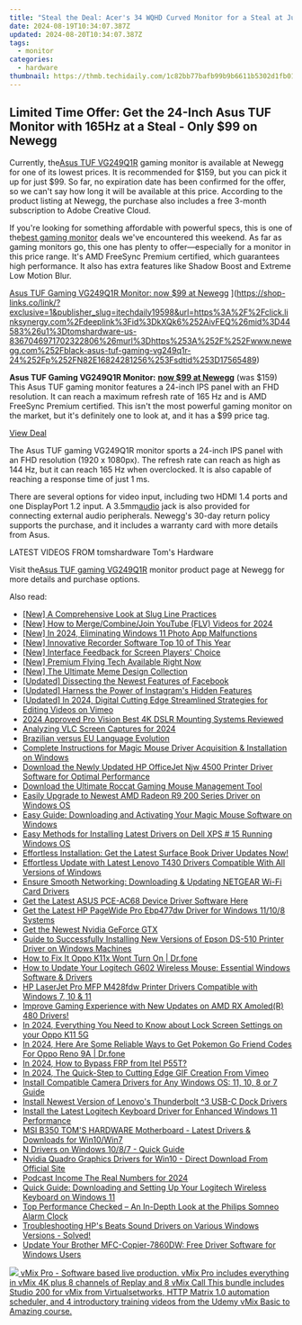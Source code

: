 ```yaml
---
title: "Steal the Deal: Acer's 34 WQHD Curved Monitor for a Steal at Just $200 - Newegg Exclusive!"
date: 2024-08-19T10:34:07.387Z
updated: 2024-08-20T10:34:07.387Z
tags:
  - monitor
categories:
  - hardware
thumbnail: https://thmb.techidaily.com/1c82bb77bafb99b9b6611b5302d1fb010d446c70d3f6bad7daef0045c02e4cb1.png
---
```


## Limited Time Offer: Get the 24-Inch Asus TUF Monitor with 165Hz at a Steal - Only $99 on Newegg

Currently, the[Asus TUF VG249Q1R](https://shop-links.co/link/?exclusive=1&publisher_slug=itechdaily19598&url=https%3A%2F%2Fclick.linksynergy.com%2Fdeeplink%3Fid%3DkXQk6%252AivFEQ%26mid%3D44583%26u1%3Dtomshardware-us-4440454302681983452%26murl%3Dhttps%253A%252F%252Fwww.newegg.com%252Fblack-asus-tuf-gaming-vg249q1r-24%252Fp%252FN82E16824281256%253Fsdtid%253D17565489) gaming monitor is available at Newegg for one of its lowest prices. It is recommended for $159, but you can pick it up for just $99\. So far, no expiration date has been confirmed for the offer, so we can't say how long it will be available at this price. According to the product listing at Newegg, the purchase also includes a free 3-month subscription to Adobe Creative Cloud.

 If you're looking for something affordable with powerful specs, this is one of the[best gaming monitor](https://tools.techidaily.com) deals we've encountered this weekend. As far as gaming monitors go, this one has plenty to offer—especially for a monitor in this price range. It's AMD FreeSync Premium certified, which guarantees high performance. It also has extra features like Shadow Boost and Extreme Low Motion Blur.

[Asus TUF Gaming VG249Q1R Monitor: now $99 at Newegg](https://cdn.mos.cms.futurecdn.net/SuWUUsFcMSG6C9hQFCXqPR-200-100.jpg "Asus TUF Gaming VG249Q1R Monitor: now $99 at Newegg") ](https://shop-links.co/link/?exclusive=1&publisher_slug=itechdaily19598&url=https%3A%2F%2Fclick.linksynergy.com%2Fdeeplink%3Fid%3DkXQk6%252AivFEQ%26mid%3D44583%26u1%3Dtomshardware-us-8367046971702322806%26murl%3Dhttps%253A%252F%252Fwww.newegg.com%252Fblack-asus-tuf-gaming-vg249q1r-24%252Fp%252FN82E16824281256%253Fsdtid%253D17565489)

**Asus TUF Gaming VG249Q1R Monitor:** [**now $99 at Newegg**](https://shop-links.co/link/?exclusive=1&publisher_slug=itechdaily19598&url=https%3A%2F%2Fclick.linksynergy.com%2Fdeeplink%3Fid%3DkXQk6%252AivFEQ%26mid%3D44583%26u1%3Dtomshardware-us-1946169056787246624%26murl%3Dhttps%253A%252F%252Fwww.newegg.com%252Fblack-asus-tuf-gaming-vg249q1r-24%252Fp%252FN82E16824281256%253Fsdtid%253D17565489) (was $159)  
 This Asus TUF gaming monitor features a 24-inch IPS panel with an FHD resolution. It can reach a maximum refresh rate of 165 Hz and is AMD FreeSync Premium certified. This isn't the most powerful gaming monitor on the market, but it's definitely one to look at, and it has a $99 price tag.

[View Deal](https://shop-links.co/link/?exclusive=1&publisher_slug=itechdaily19598&url=https%3A%2F%2Fclick.linksynergy.com%2Fdeeplink%3Fid%3DkXQk6%252AivFEQ%26mid%3D44583%26u1%3Dtomshardware-us-8367046971702322806%26murl%3Dhttps%253A%252F%252Fwww.newegg.com%252Fblack-asus-tuf-gaming-vg249q1r-24%252Fp%252FN82E16824281256%253Fsdtid%253D17565489)

 The Asus TUF gaming VG249Q1R monitor sports a 24-inch IPS panel with an FHD resolution (1920 x 1080px). The refresh rate can reach as high as 144 Hz, but it can reach 165 Hz when overclocked. It is also capable of reaching a response time of just 1 ms.

 There are several options for video input, including two HDMI 1.4 ports and one DisplayPort 1.2 input. A 3.5mm[audio](https://tools.techidaily.com) jack is also provided for connecting external audio peripherals. Newegg's 30-day return policy supports the purchase, and it includes a warranty card with more details from Asus.

 LATEST VIDEOS FROM tomshardware Tom's Hardware

 Visit the[Asus TUF gaming VG249Q1R](https://shop-links.co/link/?exclusive=1&publisher_slug=itechdaily19598&url=https%3A%2F%2Fclick.linksynergy.com%2Fdeeplink%3Fid%3DkXQk6%252AivFEQ%26mid%3D44583%26u1%3Dtomshardware-us-1079281383185407696%26murl%3Dhttps%253A%252F%252Fwww.newegg.com%252Fblack-asus-tuf-gaming-vg249q1r-24%252Fp%252FN82E16824281256%253Fsdtid%253D17565489) monitor product page at Newegg for more details and purchase options.

<ins class="adsbygoogle"
     style="display:block"
     data-ad-format="autorelaxed"
     data-ad-client="ca-pub-7571918770474297"
     data-ad-slot="1223367746"></ins>



<ins class="adsbygoogle"
     style="display:block"
     data-ad-client="ca-pub-7571918770474297"
     data-ad-slot="8358498916"
     data-ad-format="auto"
     data-full-width-responsive="true"></ins>

<span class="atpl-alsoreadstyle">Also read:</span>
<div><ul>
<li><a href="https://article-tips.techidaily.com/new-a-comprehensive-look-at-slug-line-practices/"><u>[New] A Comprehensive Look at Slug Line Practices</u></a></li>
<li><a href="https://youtube-sure.techidaily.com/ow-to-mergecombinejoin-youtube-flv-videos-for-2024/"><u>[New] How to Merge/Combine/Join YouTube (FLV) Videos for 2024</u></a></li>
<li><a href="https://fox-cloud.techidaily.com/new-in-2024-eliminating-windows-11-photo-app-malfunctions/"><u>[New] In 2024, Eliminating Windows 11 Photo App Malfunctions</u></a></li>
<li><a href="https://visual-screen-recording.techidaily.com/new-innovative-recorder-software-top-10-of-this-year/"><u>[New] Innovative Recorder Software  Top 10 of This Year</u></a></li>
<li><a href="https://extra-approaches.techidaily.com/new-interface-feedback-for-screen-players-choice/"><u>[New] Interface Feedback for Screen Players' Choice</u></a></li>
<li><a href="https://extra-guidance.techidaily.com/new-premium-flying-tech-available-right-now/"><u>[New] Premium Flying Tech Available Right Now</u></a></li>
<li><a href="https://some-tips.techidaily.com/new-the-ultimate-meme-design-collection/"><u>[New] The Ultimate Meme Design Collection</u></a></li>
<li><a href="https://facebook-video-recording.techidaily.com/updated-dissecting-the-newest-features-of-facebook/"><u>[Updated] Dissecting the Newest Features of Facebook</u></a></li>
<li><a href="https://instagram-clips.techidaily.com/updated-harness-the-power-of-instagrams-hidden-features/"><u>[Updated] Harness the Power of Instagram's Hidden Features</u></a></li>
<li><a href="https://vimeo-videos.techidaily.com/updated-in-2024-digital-cutting-edge-streamlined-strategies-for-editing-videos-on-vimeo/"><u>[Updated] In 2024, Digital Cutting Edge  Streamlined Strategies for Editing Videos on Vimeo</u></a></li>
<li><a href="https://extra-skills.techidaily.com/2024-approved-pro-vision-best-4k-dslr-mounting-systems-reviewed/"><u>2024 Approved  Pro Vision  Best 4K DSLR Mounting Systems Reviewed</u></a></li>
<li><a href="https://screen-mirroring-recording.techidaily.com/analyzing-vlc-screen-captures-for-2024/"><u>Analyzing VLC Screen Captures for 2024</u></a></li>
<li><a href="https://mondly-stories.techidaily.com/brazilian-versus-eu-language-evolution/"><u>Brazilian versus EU Language Evolution</u></a></li>
<li><a href="https://hardware-help.techidaily.com/complete-instructions-for-magic-mouse-driver-acquisition-and-installation-on-windows/"><u>Complete Instructions for Magic Mouse Driver Acquisition & Installation on Windows</u></a></li>
<li><a href="https://hardware-help.techidaily.com/download-the-newly-updated-hp-officejet-njw-4500-printer-driver-software-for-optimal-performance/"><u>Download the Newly Updated HP OfficeJet Njw 4500 Printer Driver Software for Optimal Performance</u></a></li>
<li><a href="https://hardware-help.techidaily.com/download-the-ultimate-roccat-gaming-mouse-management-tool/"><u>Download the Ultimate Roccat Gaming Mouse Management Tool</u></a></li>
<li><a href="https://hardware-help.techidaily.com/easily-upgrade-to-newest-amd-radeon-r9-200-series-driver-on-windows-os/"><u>Easily Upgrade to Newest AMD Radeon R9 200 Series Driver on Windows OS</u></a></li>
<li><a href="https://hardware-help.techidaily.com/easy-guide-downloading-and-activating-your-magic-mouse-software-on-windows/"><u>Easy Guide: Downloading and Activating Your Magic Mouse Software on Windows</u></a></li>
<li><a href="https://hardware-help.techidaily.com/easy-methods-for-installing-latest-drivers-on-dell-xps-15-running-windows-os/"><u>Easy Methods for Installing Latest Drivers on Dell XPS # 15 Running Windows OS</u></a></li>
<li><a href="https://hardware-help.techidaily.com/effortless-installation-get-the-latest-surface-book-driver-updates-now/"><u>Effortless Installation: Get the Latest Surface Book Driver Updates Now!</u></a></li>
<li><a href="https://hardware-help.techidaily.com/effortless-update-with-latest-lenovo-t430-drivers-compatible-with-all-versions-of-windows/"><u>Effortless Update with Latest Lenovo T430 Drivers Compatible With All Versions of Windows</u></a></li>
<li><a href="https://hardware-help.techidaily.com/ensure-smooth-networking-downloading-and-updating-netgear-wi-fi-card-drivers/"><u>Ensure Smooth Networking: Downloading & Updating NETGEAR Wi-Fi Card Drivers</u></a></li>
<li><a href="https://hardware-help.techidaily.com/1722976628485-get-the-latest-asus-pce-ac68-device-driver-software-here/"><u>Get the Latest ASUS PCE-AC68 Device Driver Software Here</u></a></li>
<li><a href="https://hardware-help.techidaily.com/get-the-latest-hp-pagewide-pro-ebp477dw-driver-for-windows-11108-systems/"><u>Get the Latest HP PageWide Pro Ebp477dw Driver for Windows 11/10/8 Systems</u></a></li>
<li><a href="https://hardware-help.techidaily.com/get-the-newest-nvidia-geforce-gtx/"><u>Get the Newest Nvidia GeForce GTX</u></a></li>
<li><a href="https://hardware-help.techidaily.com/guide-to-successfully-installing-new-versions-of-epson-ds-510-printer-driver-on-windows-machines/"><u>Guide to Successfully Installing New Versions of Epson DS-510 Printer Driver on Windows Machines</u></a></li>
<li><a href="https://howto.techidaily.com/how-to-fix-it-oppo-k11x-wont-turn-on-drfone-by-drfone-fix-android-problems-fix-android-problems/"><u>How to Fix It Oppo K11x Wont Turn On | Dr.fone</u></a></li>
<li><a href="https://hardware-help.techidaily.com/how-to-update-your-logitech-g602-wireless-mouse-essential-windows-software-and-drivers/"><u>How to Update Your Logitech G602 Wireless Mouse: Essential Windows Software & Drivers</u></a></li>
<li><a href="https://hardware-help.techidaily.com/hp-laserjet-pro-mfp-m428fdw-printer-drivers-compatible-with-windows-7-10-and-11/"><u>HP LaserJet Pro MFP M428fdw Printer Drivers Compatible with Windows 7, 10 & 11</u></a></li>
<li><a href="https://hardware-help.techidaily.com/1722974594665-improve-gaming-experience-with-new-updates-on-amd-rx-amoledr-480-drivers/"><u>Improve Gaming Experience with New Updates on AMD RX Amoled(R) 480 Drivers!</u></a></li>
<li><a href="https://easy-unlock-android.techidaily.com/in-2024-everything-you-need-to-know-about-lock-screen-settings-on-your-oppo-k11-5g-by-drfone-android/"><u>In 2024, Everything You Need to Know about Lock Screen Settings on your Oppo K11 5G</u></a></li>
<li><a href="https://android-pokemon-go.techidaily.com/in-2024-here-are-some-reliable-ways-to-get-pokemon-go-friend-codes-for-oppo-reno-9a-drfone-by-drfone-virtual-android/"><u>In 2024, Here Are Some Reliable Ways to Get Pokemon Go Friend Codes For Oppo Reno 9A | Dr.fone</u></a></li>
<li><a href="https://bypass-frp.techidaily.com/in-2024-how-to-bypass-frp-from-itel-p55t-by-drfone-android/"><u>In 2024, How to Bypass FRP from Itel P55T?</u></a></li>
<li><a href="https://vimeo-videos.techidaily.com/in-2024-the-quick-step-to-cutting-edge-gif-creation-from-vimeo/"><u>In 2024, The Quick-Step to Cutting Edge GIF Creation From Vimeo</u></a></li>
<li><a href="https://hardware-help.techidaily.com/install-compatible-camera-drivers-for-any-windows-os-11-10-8-or-7-guide/"><u>Install Compatible Camera Drivers for Any Windows OS: 11, 10, 8 or 7 Guide</u></a></li>
<li><a href="https://hardware-help.techidaily.com/install-newest-version-of-lenovos-thunderbolt-3-usb-c-dock-drivers/"><u>Install Newest Version of Lenovo's Thunderbolt ^3 USB-C Dock Drivers</u></a></li>
<li><a href="https://hardware-help.techidaily.com/install-the-latest-logitech-keyboard-driver-for-enhanced-windows-11-performance/"><u>Install the Latest Logitech Keyboard Driver for Enhanced Windows 11 Performance</u></a></li>
<li><a href="https://hardware-help.techidaily.com/msi-b350-toms-hardware-motherboard-latest-drivers-and-downloads-for-win10win7/"><u>MSI B350 TOM'S HARDWARE Motherboard - Latest Drivers & Downloads for Win10/Win7</u></a></li>
<li><a href="https://hardware-help.techidaily.com/n-drivers-on-windows-1087-quick-guide/"><u>N Drivers on Windows 10/8/7 - Quick Guide</u></a></li>
<li><a href="https://hardware-help.techidaily.com/nvidia-quadro-graphics-drivers-for-win10-direct-download-from-official-site/"><u>Nvidia Quadro Graphics Drivers for Win10 - Direct Download From Official Site</u></a></li>
<li><a href="https://extra-guidance.techidaily.com/podcast-income-the-real-numbers-for-2024/"><u>Podcast Income  The Real Numbers for 2024</u></a></li>
<li><a href="https://hardware-help.techidaily.com/quick-guide-downloading-and-setting-up-your-logitech-wireless-keyboard-on-windows-11/"><u>Quick Guide: Downloading and Setting Up Your Logitech Wireless Keyboard on Windows 11</u></a></li>
<li><a href="https://buynow-reviews.techidaily.com/top-performance-checked-an-in-depth-look-at-the-philips-somneo-alarm-clock/"><u>Top Performance Checked – An In-Depth Look at the Philips Somneo Alarm Clock</u></a></li>
<li><a href="https://hardware-help.techidaily.com/troubleshooting-hps-beats-sound-drivers-on-various-windows-versions-solved/"><u>Troubleshooting HP's Beats Sound Drivers on Various Windows Versions - Solved!</u></a></li>
<li><a href="https://hardware-help.techidaily.com/update-your-brother-mfc-copier-7860dw-free-driver-software-for-windows-users/"><u>Update Your Brother MFC-Copier-7860DW: Free Driver Software for Windows Users</u></a></li>
</ul></div>

<!-- affiliate ads begin -->
<a href="https://secure.2checkout.com/order/checkout.php?PRODS=30901410&QTY=1&AFFILIATE=108875&CART=1"> <img src="https://secure.avangate.com/images/merchant/ce9a6fb2becc2d235e62b125e9260102/products/copy_1_copy_vMixCallScreenshot1-large.jpg" border="0"> vMix Pro - Software based live production. vMix Pro includes everything in vMix 4K plus 8 channels of Replay and 8 vMix Call 
This bundle includes Studio 200 for vMix from Virtualsetworks, HTTP Matrix 1.0 automation scheduler, and 4 introductory training videos from the Udemy vMix Basic to Amazing course. </a>
<!-- affiliate ads end -->